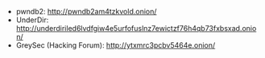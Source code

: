 - pwndb2: http://pwndb2am4tzkvold.onion/
-  UnderDir: http://underdiriled6lvdfgiw4e5urfofuslnz7ewictzf76h4qb73fxbsxad.onion/
- GreySec (Hacking Forum): http://ytxmrc3pcbv5464e.onion/
